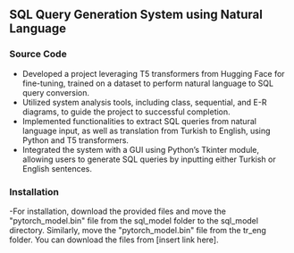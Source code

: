 ## SQL Query Generation System using Natural Language

### Source Code
- Developed a project leveraging T5 transformers from Hugging Face for fine-tuning, trained on a dataset to perform natural language to SQL query conversion.
- Utilized system analysis tools, including class, sequential, and E-R diagrams, to guide the project to successful completion.
- Implemented functionalities to extract SQL queries from natural language input, as well as translation from Turkish to English, using Python and T5 transformers.
- Integrated the system with a GUI using Python’s Tkinter module, allowing users to generate SQL queries by inputting either Turkish or English sentences.

### Installation
-For installation, download the provided files and move the "pytorch_model.bin" file from the sql_model folder to the sql_model directory. Similarly, move the "pytorch_model.bin" file from the tr_eng folder. You can download the files from [insert link here].
